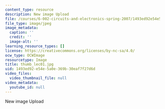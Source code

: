 ```yaml
---
content_type: resource
description: New image Upload
file: /courses/6-002-circuits-and-electronics-spring-2007/1493ed92e54e5a0e369b30eaf7f27d6d_thumb_lec01.jpg
file_type: image/jpeg
image_metadata:
  caption: ''
  credit: ''
  image-alt: ''
learning_resource_types: []
license: https://creativecommons.org/licenses/by-nc-sa/4.0/
ocw_type: OCWImage
resourcetype: Image
title: thumb_lec01.jpg
uid: 1493ed92-e54e-5a0e-369b-30eaf7f27d6d
video_files:
  video_thumbnail_file: null
video_metadata:
  youtube_id: null
---
```

New image Upload